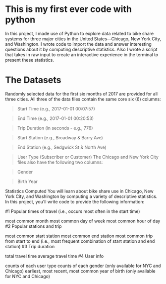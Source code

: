 # This is my first ever code with python

In this project, I made use of Python to explore data related to bike share systems for three major cities in the United States—Chicago, New York City, and Washington. I wrote code to import the data and answer interesting questions about it by computing descriptive statistics. Also I wrote a script that takes in raw input to create an interactive experience in the terminal to present these statistics.

# The Datasets
Randomly selected data for the first six months of 2017 are provided for all three cities. All three of the data files contain the same core six (6) columns:

> Start Time (e.g., 2017-01-01 00:07:57)

> End Time (e.g., 2017-01-01 00:20:53)

> Trip Duration (in seconds - e.g., 776)

> Start Station (e.g., Broadway & Barry Ave)

> End Station (e.g., Sedgwick St & North Ave)

> User Type (Subscriber or Customer)
The Chicago and New York City files also have the following two columns:

> Gender

> Birth Year

Statistics Computed
You will learn about bike share use in Chicago, New York City, and Washington by computing a variety of descriptive statistics. In this project, you'll write code to provide the following information:

#1 Popular times of travel (i.e., occurs most often in the start time)

most common month
most common day of week
most common hour of day
#2 Popular stations and trip

most common start station
most common end station
most common trip from start to end (i.e., most frequent combination of start station and end station)
#3 Trip duration

total travel time
average travel time
#4 User info

counts of each user type
counts of each gender (only available for NYC and Chicago)
earliest, most recent, most common year of birth (only available for NYC and Chicago)
